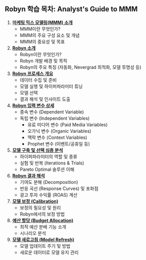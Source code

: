 ## Robyn 학습 목차: Analyst's Guide to MMM

1.  **[마케팅 믹스 모델링(MMM) 소개](01_Introduction%20to%20MMM.md)**
      * MMM이란 무엇인가?
      * MMM의 주요 구성 요소 및 개념
      * MMM의 중요성 및 목표
2.  **[Robyn 소개](02_Introduction%20to%20Robyn.md)**
      * Robyn이란 무엇인가?
      * Robyn 개발 배경 및 목적
      * Robyn의 주요 특징 (자동화, Nevergrad 최적화, 모델 투명성 등)
3.  **[Robyn 프로세스 개요](03_Process%20of%20Robyn.md)**
      * 데이터 수집 및 준비
      * 모델 실행 및 하이퍼파라미터 튜닝
      * 모델 선택
      * 결과 해석 및 인사이트 도출
4.  **[Robyn 입력 변수 상세](04_Variables%20of%20Robyn.md)**
      * 종속 변수 (Dependent Variable)
      * 독립 변수 (Independent Variables)
          * 유료 미디어 변수 (Paid Media Variables)
          * 오가닉 변수 (Organic Variables)
          * 맥락 변수 (Context Variables)
          * Prophet 변수 (이벤트/공휴일 등)
5.  **[모델 구축 및 선택 심층 분석](05_Model%20Selection.md)**
      * 하이퍼파라미터의 역할 및 종류
      * 실험 및 반복 (Iterations & Trials)
      * Pareto Optimal 솔루션 이해
6.  **[Robyn 결과 해석](06_Interpreting%20Model.md)**
      * 기여도 분해 (Decomposition)
      * 반응 곡선 (Response Curves) 및 포화점
      * 광고 투자 수익률 (ROAS) 계산
7.  **[모델 보정 (Calibration)](07_Calibrating%20Model.md)**
      * 보정의 필요성 및 원리
      * Robyn에서의 보정 방법
8.  **[예산 할당 (Budget Allocation)](08_Budget%20Allocation.md)**
      * 최적 예산 분배 기능 소개
      * 시나리오 분석
9.  **[모델 새로고침 (Model Refresh)](09_Refreshing%20Model.md)**
      * 모델 업데이트 주기 및 방법
      * 새로운 데이터로 모델 유지 관리
